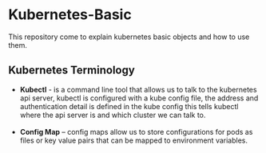 # Kubernetes-Basic
This repository come to explain kubernetes basic objects and how to use them.

## Kubernetes Terminology
- **Kubectl** - is a command line tool that allows us to talk to the kubernetes api server, kubectl is configured with a kube config file, the address and authentication detail is defined in the kube config this tells kubectl where the api server is and which cluster we can talk to.
<br/><br/>
- **Config Map** – config maps allow us to store configurations for pods as files or key value pairs that can be mapped to environment variables.
<br/><br/>

























